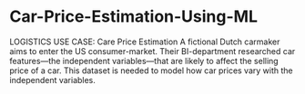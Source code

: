# Car-Price-Estimation-Using-ML
LOGISTICS USE CASE: Care Price Estimation A fictional Dutch carmaker aims to enter the US consumer-market.  Their BI-department researched car features—the independent variables—that are likely to affect the selling price of a car.  This dataset is needed to model how car prices vary with the independent variables. 
